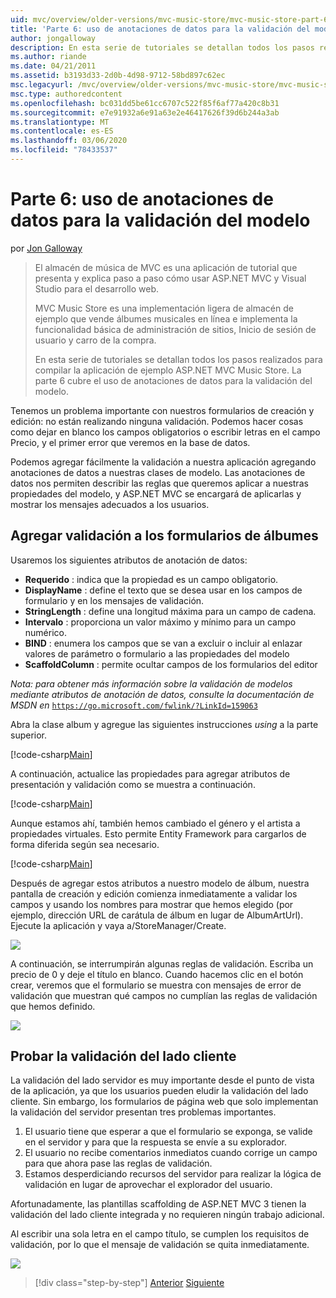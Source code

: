 ```yaml
---
uid: mvc/overview/older-versions/mvc-music-store/mvc-music-store-part-6
title: 'Parte 6: uso de anotaciones de datos para la validación del modelo | Microsoft Docs'
author: jongalloway
description: En esta serie de tutoriales se detallan todos los pasos realizados para compilar la aplicación de ejemplo ASP.NET MVC Music Store. La parte 6 cubre el uso de anotaciones de datos para el modelo V...
ms.author: riande
ms.date: 04/21/2011
ms.assetid: b3193d33-2d0b-4d98-9712-58bd897c62ec
msc.legacyurl: /mvc/overview/older-versions/mvc-music-store/mvc-music-store-part-6
msc.type: authoredcontent
ms.openlocfilehash: bc031dd5be61cc6707c522f85f6af77a420c8b31
ms.sourcegitcommit: e7e91932a6e91a63e2e46417626f39d6b244a3ab
ms.translationtype: MT
ms.contentlocale: es-ES
ms.lasthandoff: 03/06/2020
ms.locfileid: "78433537"
---
```

# <a name="part-6-using-data-annotations-for-model-validation"></a>Parte 6: uso de anotaciones de datos para la validación del modelo

por [Jon Galloway](https://github.com/jongalloway)

> El almacén de música de MVC es una aplicación de tutorial que presenta y explica paso a paso cómo usar ASP.NET MVC y Visual Studio para el desarrollo web.  
>   
> MVC Music Store es una implementación ligera de almacén de ejemplo que vende álbumes musicales en línea e implementa la funcionalidad básica de administración de sitios, Inicio de sesión de usuario y carro de la compra.  
>   
> En esta serie de tutoriales se detallan todos los pasos realizados para compilar la aplicación de ejemplo ASP.NET MVC Music Store. La parte 6 cubre el uso de anotaciones de datos para la validación del modelo.

Tenemos un problema importante con nuestros formularios de creación y edición: no están realizando ninguna validación. Podemos hacer cosas como dejar en blanco los campos obligatorios o escribir letras en el campo Precio, y el primer error que veremos en la base de datos.

Podemos agregar fácilmente la validación a nuestra aplicación agregando anotaciones de datos a nuestras clases de modelo. Las anotaciones de datos nos permiten describir las reglas que queremos aplicar a nuestras propiedades del modelo, y ASP.NET MVC se encargará de aplicarlas y mostrar los mensajes adecuados a los usuarios.

## <a name="adding-validation-to-our-album-forms"></a>Agregar validación a los formularios de álbumes

Usaremos los siguientes atributos de anotación de datos:

- **Requerido** : indica que la propiedad es un campo obligatorio.
- **DisplayName** : define el texto que se desea usar en los campos de formulario y en los mensajes de validación.
- **StringLength** : define una longitud máxima para un campo de cadena.
- **Intervalo** : proporciona un valor máximo y mínimo para un campo numérico.
- **BIND** : enumera los campos que se van a excluir o incluir al enlazar valores de parámetro o formulario a las propiedades del modelo
- **ScaffoldColumn** : permite ocultar campos de los formularios del editor

*Nota: para obtener más información sobre la validación de modelos mediante atributos de anotación de datos, consulte la documentación de MSDN en* [`https://go.microsoft.com/fwlink/?LinkId=159063`](https://go.microsoft.com/fwlink/?LinkId=159063)

Abra la clase album y agregue las siguientes instrucciones *using* a la parte superior.

[!code-csharp[Main](mvc-music-store-part-6/samples/sample1.cs)]

A continuación, actualice las propiedades para agregar atributos de presentación y validación como se muestra a continuación.

[!code-csharp[Main](mvc-music-store-part-6/samples/sample2.cs)]

Aunque estamos ahí, también hemos cambiado el género y el artista a propiedades virtuales. Esto permite Entity Framework para cargarlos de forma diferida según sea necesario.

[!code-csharp[Main](mvc-music-store-part-6/samples/sample3.cs)]

Después de agregar estos atributos a nuestro modelo de álbum, nuestra pantalla de creación y edición comienza inmediatamente a validar los campos y usando los nombres para mostrar que hemos elegido (por ejemplo, dirección URL de carátula de álbum en lugar de AlbumArtUrl). Ejecute la aplicación y vaya a/StoreManager/Create.

![](mvc-music-store-part-6/_static/image1.png)

A continuación, se interrumpirán algunas reglas de validación. Escriba un precio de 0 y deje el título en blanco. Cuando hacemos clic en el botón crear, veremos que el formulario se muestra con mensajes de error de validación que muestran qué campos no cumplían las reglas de validación que hemos definido.

![](mvc-music-store-part-6/_static/image2.png)

## <a name="testing-the-client-side-validation"></a>Probar la validación del lado cliente

La validación del lado servidor es muy importante desde el punto de vista de la aplicación, ya que los usuarios pueden eludir la validación del lado cliente. Sin embargo, los formularios de página web que solo implementan la validación del servidor presentan tres problemas importantes.

1. El usuario tiene que esperar a que el formulario se exponga, se valide en el servidor y para que la respuesta se envíe a su explorador.
2. El usuario no recibe comentarios inmediatos cuando corrige un campo para que ahora pase las reglas de validación.
3. Estamos desperdiciando recursos del servidor para realizar la lógica de validación en lugar de aprovechar el explorador del usuario.

Afortunadamente, las plantillas scaffolding de ASP.NET MVC 3 tienen la validación del lado cliente integrada y no requieren ningún trabajo adicional.

Al escribir una sola letra en el campo título, se cumplen los requisitos de validación, por lo que el mensaje de validación se quita inmediatamente.

![](mvc-music-store-part-6/_static/image3.png)

> [!div class="step-by-step"]
> [Anterior](mvc-music-store-part-5.md)
> [Siguiente](mvc-music-store-part-7.md)
